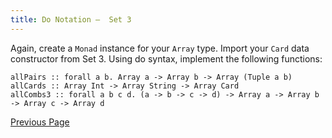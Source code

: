 ```yaml
---
title: Do Notation –  Set 3
---
```


Again, create a `Monad` instance for your `Array` type. Import your `Card` data constructor from Set 3. Using do syntax, implement the following functions:

    allPairs :: forall a b. Array a -> Array b -> Array (Tuple a b)
    allCards :: Array Int -> Array String -> Array Card
    allCombs3 :: forall a b c d. (a -> b -> c -> d) -> Array a -> Array b -> Array c -> Array d

[Previous Page](ex5-4.html)
